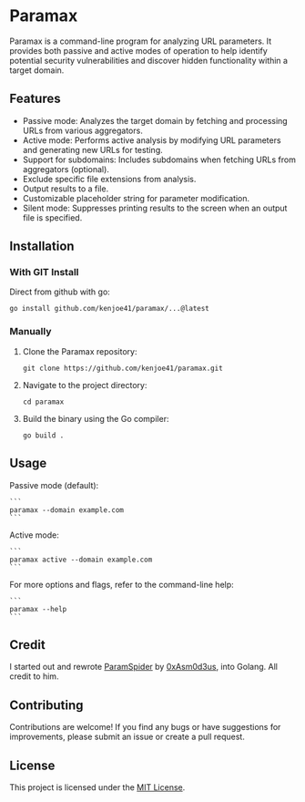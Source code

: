 # Paramax

Paramax is a command-line program for analyzing URL parameters. It provides both passive and active modes of operation to help identify potential security vulnerabilities and discover hidden functionality within a target domain.

## Features

- Passive mode: Analyzes the target domain by fetching and processing URLs from various aggregators.
- Active mode: Performs active analysis by modifying URL parameters and generating new URLs for testing.
- Support for subdomains: Includes subdomains when fetching URLs from aggregators (optional).
- Exclude specific file extensions from analysis.
- Output results to a file.
- Customizable placeholder string for parameter modification.
- Silent mode: Suppresses printing results to the screen when an output file is specified.

## Installation

### With GIT Install
Direct from github with go:

    
    go install github.com/kenjoe41/paramax/...@latest
    
### Manually
1. Clone the Paramax repository:

    ```shell
    git clone https://github.com/kenjoe41/paramax.git
    ```

2. Navigate to the project directory:

    ```shell
    cd paramax
    ```

3. Build the binary using the Go compiler:

    ```shell
    go build .
    ```

## Usage
Passive mode (default):

    ```
    paramax --domain example.com
    ```

Active mode:

    ```
    paramax active --domain example.com
    ```

For more options and flags, refer to the command-line help:

    ```
    paramax --help
    ```

## Credit
I started out and rewrote [ParamSpider](https://github.com/devanshbatham/ParamSpider) by [0xAsm0d3us](https://twitter.com/0xAsm0d3us), into Golang. All credit to him.
## Contributing
Contributions are welcome! If you find any bugs or have suggestions for improvements, please submit an issue or create a pull request.

## License
This project is licensed under the [MIT License](https://opensource.org/licenses/MIT).